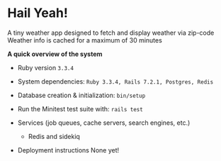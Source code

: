 # Hail Yeah!
A tiny weather app designed to fetch and display weather via zip-code 
Weather info is cached for a maximum of 30 minutes

**A quick overview of the system**
* Ruby version
`3.3.4`

* System dependencies: 
`Ruby 3.3.4, Rails 7.2.1, Postgres, Redis`

* Database creation & initialization: `bin/setup`

* Run the Minitest test suite with: `rails test` 

* Services (job queues, cache servers, search engines, etc.)
  - Redis and sidekiq 

* Deployment instructions
None yet!
